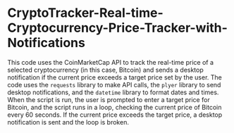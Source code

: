 # CryptoTracker-Real-time-Cryptocurrency-Price-Tracker-with-Notifications

This code uses the CoinMarketCap API to track the real-time price of a selected cryptocurrency (in this case, Bitcoin) and sends a desktop notification if the current price exceeds a target price set by the user. The code uses the `requests` library to make API calls, the `plyer` library to send desktop notifications, and the `datetime` library to format dates and times. When the script is run, the user is prompted to enter a target price for Bitcoin, and the script runs in a loop, checking the current price of Bitcoin every 60 seconds. If the current price exceeds the target price, a desktop notification is sent and the loop is broken.

